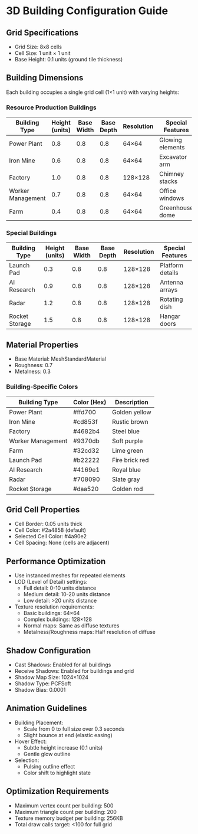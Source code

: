 # 3D Building Configuration Guide

## Grid Specifications
- Grid Size: 8x8 cells
- Cell Size: 1 unit × 1 unit
- Base Height: 0.1 units (ground tile thickness)

## Building Dimensions
Each building occupies a single grid cell (1×1 unit) with varying heights:

### Resource Production Buildings
| Building Type        | Height (units) | Base Width | Base Depth | Resolution | Special Features |
|---------------------|----------------|------------|------------|------------|------------------|
| Power Plant         | 0.8           | 0.8        | 0.8        | 64×64     | Glowing elements |
| Iron Mine           | 0.6           | 0.8        | 0.8        | 64×64     | Excavator arm    |
| Factory            | 1.0           | 0.8        | 0.8        | 128×128   | Chimney stacks  |
| Worker Management  | 0.7           | 0.8        | 0.8        | 64×64     | Office windows   |
| Farm               | 0.4           | 0.8        | 0.8        | 64×64     | Greenhouse dome  |

### Special Buildings
| Building Type      | Height (units) | Base Width | Base Depth | Resolution | Special Features |
|-------------------|----------------|------------|------------|------------|------------------|
| Launch Pad        | 0.3           | 0.8        | 0.8        | 128×128   | Platform details |
| AI Research       | 0.9           | 0.8        | 0.8        | 128×128   | Antenna arrays   |
| Radar            | 1.2           | 0.8        | 0.8        | 128×128   | Rotating dish    |
| Rocket Storage   | 1.5           | 0.8        | 0.8        | 128×128   | Hangar doors     |

## Material Properties
- Base Material: MeshStandardMaterial
- Roughness: 0.7
- Metalness: 0.3

### Building-Specific Colors
| Building Type      | Color (Hex) | Description        |
|-------------------|-------------|-------------------|
| Power Plant       | #ffd700     | Golden yellow     |
| Iron Mine         | #cd853f     | Rustic brown      |
| Factory          | #4682b4     | Steel blue        |
| Worker Management | #9370db     | Soft purple       |
| Farm             | #32cd32     | Lime green        |
| Launch Pad       | #b22222     | Fire brick red    |
| AI Research      | #4169e1     | Royal blue        |
| Radar            | #708090     | Slate gray        |
| Rocket Storage   | #daa520     | Golden rod        |

## Grid Cell Properties
- Cell Border: 0.05 units thick
- Cell Color: #2a4858 (default)
- Selected Cell Color: #4a90e2
- Cell Spacing: None (cells are adjacent)

## Performance Optimization
- Use instanced meshes for repeated elements
- LOD (Level of Detail) settings:
  - Full detail: 0-10 units distance
  - Medium detail: 10-20 units distance
  - Low detail: >20 units distance
- Texture resolution requirements:
  - Basic buildings: 64×64
  - Complex buildings: 128×128
  - Normal maps: Same as diffuse textures
  - Metalness/Roughness maps: Half resolution of diffuse

## Shadow Configuration
- Cast Shadows: Enabled for all buildings
- Receive Shadows: Enabled for buildings and grid
- Shadow Map Size: 1024×1024
- Shadow Type: PCFSoft
- Shadow Bias: 0.0001

## Animation Guidelines
- Building Placement:
  - Scale from 0 to full size over 0.3 seconds
  - Slight bounce at end (elastic easing)
- Hover Effect:
  - Subtle height increase (0.1 units)
  - Gentle glow outline
- Selection:
  - Pulsing outline effect
  - Color shift to highlight state

## Optimization Requirements
- Maximum vertex count per building: 500
- Maximum triangle count per building: 200
- Texture memory budget per building: 256KB
- Total draw calls target: <100 for full grid